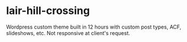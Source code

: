 # lair-hill-crossing
Wordpress custom theme built in 12 hours with custom post types, ACF, slideshows, etc. Not responsive at client's request.
